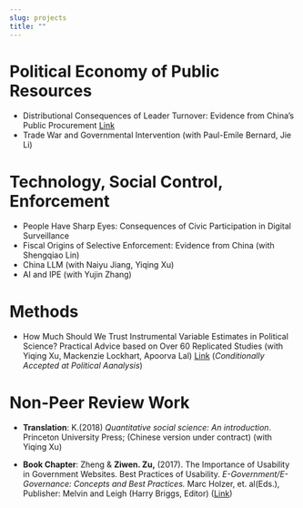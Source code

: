 ```yaml
---
slug: projects
title: ""
---
```


# Political Economy of Public Resources



* Distributional Consequences of Leader Turnover: Evidence from China’s Public Procurement  [Link](https://papers.ssrn.com/sol3/papers.cfm?abstract_id=4259352)
* Trade War and Governmental Intervention (with Paul-Emile Bernard, Jie Li)

# Technology, Social Control, Enforcement




* People Have Sharp Eyes: Consequences of Civic Participation in Digital Surveillance 
* Fiscal Origins of Selective Enforcement: Evidence from China (with Shengqiao Lin)
* China LLM (with Naiyu Jiang, Yiqing Xu)
* AI and IPE (with Yujin Zhang)

# Methods



* How Much Should We Trust Instrumental Variable Estimates in Political Science? Practical Advice based on Over 60 Replicated Studies (with Yiqing Xu, Mackenzie Lockhart, Apoorva Lal) [Link](https://papers.ssrn.com/sol3/papers.cfm?abstract_id=3905329) (*Conditionally Accepted at Political Aanalysis*)  



# Non-Peer Review Work



* **Translation**:  K.(2018) *Quantitative social science: An introduction*. Princeton University Press; (Chinese version under contract) (with Yiqing Xu)

* **Book Chapter**:  Zheng & **Ziwen. Zu,** (2017). The Importance of Usability in Government Websites. Best Practices of Usability. *E-Government/E-Governance: Concepts and Best Practices.* Marc Holzer, et. al(Eds.), Publisher: Melvin and Leigh (Harry Briggs, Editor) ([Link](https://www.dropbox.com/s/s792yo5wu7svf96/Ch3.pdf?dl=0))

  

  



